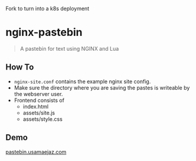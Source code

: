 Fork to turn into a k8s deployment

# nginx-pastebin

> A pastebin for text using NGINX and Lua

## How To
- `nginx-site.conf` contains the example nginx site config. 
- Make sure the directory where you are saving the pastes is writeable by the webserver user.
- Frontend consists of
    - index.html
    - assets/site.js
    - assets/style.css

## Demo
[pastebin.usamaejaz.com](https://pastebin.usamaejaz.com)
